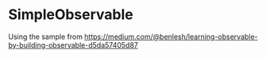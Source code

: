 # SimpleObservable
Using the sample from https://medium.com/@benlesh/learning-observable-by-building-observable-d5da57405d87
